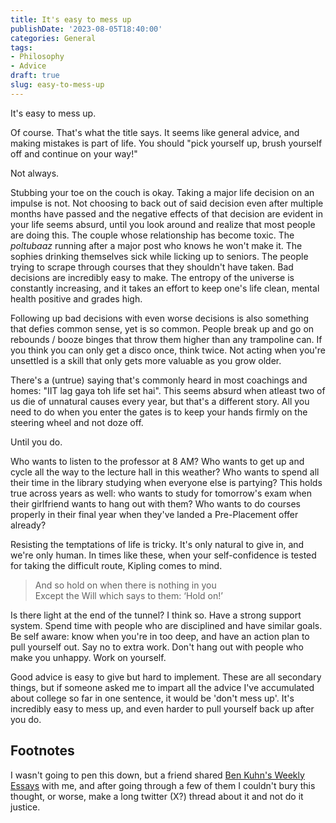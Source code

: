 ```yaml
---
title: It's easy to mess up
publishDate: '2023-08-05T18:40:00'
categories: General
tags:
- Philosophy
- Advice
draft: true
slug: easy-to-mess-up
---
```


It's easy to mess up.

Of course. That's what the title says. It seems like general advice, and making
mistakes is part of life. You should "pick yourself up, brush yourself off and
continue on your way!"

Not always.

Stubbing your toe on the couch is okay. Taking a major life decision on an impulse
is not. Not choosing to back out of said decision even after multiple months
have passed and the negative effects of that decision are evident in your life
seems absurd, until you look around and realize that most people are doing this.
The couple whose relationship has become toxic. The _poltubaaz_ running after a
major post who knows he won't make it. The sophies drinking themselves sick 
while licking up to seniors. The people trying to scrape through courses that
they shouldn't have taken. Bad decisions are incredibly easy to make. The
entropy of the universe is constantly increasing, and it takes an effort to
keep one's life clean, mental health positive and grades high.

Following up bad decisions with even worse decisions is also something that 
defies common sense, yet is so common. People break up and go on rebounds /
booze binges that throw them higher than any trampoline can. If you think you
can only get a disco once, think twice. Not acting when you're unsettled is a
skill that only gets more valuable as you grow older.

There's a (untrue) saying that's commonly heard in most coachings and homes:
"IIT lag gaya toh life set hai". This seems absurd when atleast two of us die of
unnatural causes every year, but that's a different story. All you need to do 
when you enter the gates is to keep your hands firmly on the steering wheel and
not doze off.

Until you do.

Who wants to listen to the professor at 8 AM? Who wants to get up and cycle all
the way to the lecture hall in this weather? Who wants to spend all their 
time in the library studying when everyone else is partying? This holds true 
across years as well: who wants to study for tomorrow's exam when their 
girlfriend wants to hang out with them? Who wants to do courses properly in
their final year when they've landed a Pre-Placement offer already?

Resisting the temptations of life is tricky. It's only natural to give in, and
we're only human. In times like these, when your self-confidence is tested for
taking the difficult route, Kipling comes to mind.

> And so hold on when there is nothing in you<br>
> Except the Will which says to them: ‘Hold on!’

Is there light at the end of the tunnel? I think so. Have a strong support 
system. Spend time with people who are disciplined and have similar
goals. Be self aware: know when you're in too deep, and have an action plan to 
pull yourself out. Say no to extra work. Don't hang out with people who make 
you unhappy. Work on yourself.

Good advice is easy to give but hard to implement. These are all secondary things,
but if someone asked me to impart all the advice I've accumulated about college 
so far in one sentence, it would be 'don't mess up'. It's incredibly easy to 
mess up, and even harder to pull yourself back up after you do.

## Footnotes

I wasn't going to pen this down, but a friend shared [Ben Kuhn's Weekly 
Essays](https://www.benkuhn.net/weeklyessays/) with me, and after going through
a few of them I couldn't bury this thought, or worse, make a long twitter (X?) 
thread about it and not do it justice.
